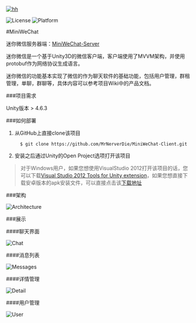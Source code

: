 [![hh](http://images.cnblogs.com/cnblogs_com/neverdie/685942/o_MiniWeChat-logo.png)](https://github.com/MrNerverDie/MiniWeChat-Client)

![License](https://img.shields.io/github/license/mashape/apistatus.svg)
![Platform](https://img.shields.io/badge/platform-all-red.svg)

#MiniWeChat

迷你微信服务器端：[MiniWeChat-Server](https://github.com/MrNerverDie/MiniWeChat-Server)

迷你微信是一个基于Unity3D的微信客户端，客户端使用了MVVM架构，并使用protobuf作为网络协议生成语言。

迷你微信的功能基本实现了微信的作为聊天软件的基础功能，包括用户管理，群租管理，单聊，群聊等，具体内容可以参考项目Wiki中的产品文档。

###项目需求

Unity版本 > 4.6.3

###如何部署

1. 从GitHub上直接clone该项目

	     $ git clone https://github.com/MrNerverDie/MiniWeChat-Client.git

2. 安装之后通过Unity的Open Project选项打开该项目

>  对于Windows用户，如果您想使用VisualStudio 2012打开该项目的话，您可以下载[Visual Studio 2012 Tools for Unity extension](https://visualstudiogallery.msdn.microsoft.com/7ab11d2a-f413-4ed6-b3de-ff1d05157714/)，如果您想直接下载安卓版本的apk安装文件，可以直接点击该[下载地址](http://7xiw0o.com1.z0.glb.clouddn.com/MiniWeChat.apk)

###架构

![Architecture](http://images.cnblogs.com/cnblogs_com/neverdie/685942/o_MiniWeChat%20Client%e7%9a%84MVVM.png)

###展示

####聊天界面

![Chat](http://images.cnblogs.com/cnblogs_com/neverdie/685942/o_ex01.jpg)

####消息列表

![Messages](http://images.cnblogs.com/cnblogs_com/neverdie/685942/o_ex02.jpg)

####详情管理

![Detail](http://images.cnblogs.com/cnblogs_com/neverdie/685942/o_ex03.jpg)

####用户管理

![User](http://images.cnblogs.com/cnblogs_com/neverdie/685942/o_ex04.jpg)

